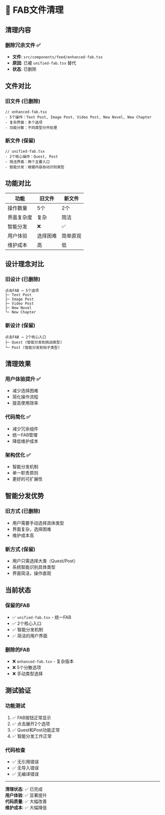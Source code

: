 # 🧹 FAB文件清理

## 清理内容

### 删除冗余文件 ✅
- **文件**: `src/components/feed/enhanced-fab.tsx`
- **原因**: 已被 `unified-fab.tsx` 替代
- **状态**: 已删除

## 文件对比

### 旧文件 (已删除)
```tsx
// enhanced-fab.tsx
- 5个操作：Text Post, Image Post, Video Post, New Novel, New Chapter
- 复杂界面：多个选项
- 功能分散：不同类型分开处理
```

### 新文件 (保留)
```tsx
// unified-fab.tsx
- 2个核心操作：Quest, Post
- 简洁界面：两个主要入口
- 智能分发：根据内容自动识别类型
```

## 功能对比

| 功能 | 旧文件 | 新文件 |
|------|--------|--------|
| 操作数量 | 5个 | 2个 |
| 界面复杂度 | 复杂 | 简洁 |
| 智能分发 | ❌ | ✅ |
| 用户体验 | 选择困难 | 简单直观 |
| 维护成本 | 高 | 低 |

## 设计理念对比

### 旧设计 (已删除)
```
点击FAB → 5个选项
├─ Text Post
├─ Image Post  
├─ Video Post
├─ New Novel
└─ New Chapter
```

### 新设计 (保留)
```
点击FAB → 2个核心入口
├─ Quest (智能分发到挑战类型)
└─ Post (智能分发到帖子类型)
```

## 清理效果

### 用户体验提升 ✅
- 减少选择困难
- 简化操作流程
- 提高使用效率

### 代码简化 ✅
- 减少冗余组件
- 统一FAB管理
- 降低维护成本

### 架构优化 ✅
- 智能分发机制
- 单一职责原则
- 更好的可扩展性

## 智能分发优势

### 旧方式 (已删除)
- 用户需要手动选择具体类型
- 界面复杂，选择困难
- 维护成本高

### 新方式 (保留)
- 用户只需选择大类（Quest/Post）
- 系统智能识别具体类型
- 界面简洁，操作直观

## 当前状态

### 保留的FAB
- ✅ `unified-fab.tsx` - 统一FAB
- ✅ 2个核心入口
- ✅ 智能分发机制
- ✅ 简洁的用户界面

### 删除的FAB
- ❌ `enhanced-fab.tsx` - 复杂版本
- ❌ 5个分散选项
- ❌ 手动类型选择

## 测试验证

### 功能测试
1. ✅ FAB按钮正常显示
2. ✅ 点击展开2个选项
3. ✅ Quest和Post功能正常
4. ✅ 智能分发工作正常

### 代码检查
- ✅ 无引用错误
- ✅ 无导入错误
- ✅ 无编译错误

---

**清理状态**: ✅ 已完成  
**用户体验**: ✅ 显著提升  
**代码质量**: ✅ 大幅改善  
**维护成本**: ✅ 大幅降低
